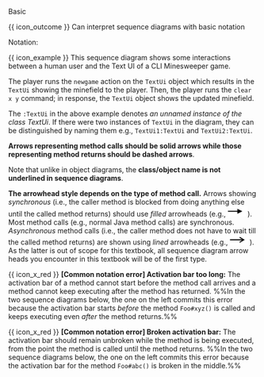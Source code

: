 <span id="title">Basic</span>

<span id="prereqs"></span>

<span id="outcomes">{{ icon_outcome }} Can interpret sequence diagrams with basic notation</span>

<div id="body">

Notation:

<pic eager src="{{baseUrl}}/uml/sequenceDiagrams/basic/images/notation.png" width="603"/>
<p/>

<box>

{{ icon_example }} This sequence diagram shows some interactions between a human user and the Text UI of a <tooltip content="Command Line Interface">CLI</tooltip> Minesweeper game.

<pic eager src="{{baseUrl}}/uml/sequenceDiagrams/basic/images/playerText.png" width="250" />
<p/>

The player runs the `newgame` action on the `TextUi` object which results in the `TextUi` showing the minefield to the player. Then, the player runs the `clear x y` command; in response, the `TextUi` object shows the updated minefield.

</box>

The `:TextUi` in the above example denotes _an unnamed instance of the class TextUi_. If there were two instances of `TextUi` in the diagram, they can be distinguished by naming them e.g., `TextUi1:TextUi` and `TextUi2:TextUi`.

**Arrows representing method calls should be solid arrows while those representing method returns should be dashed arrows**.

Note that unlike in object diagrams, the **class/object name is not underlined in sequence diagrams**.

**The arrowhead style depends on the type of method call.** Arrows showing _synchronous_ (i.e., the caller method is blocked from doing anything else until the called method returns) should use _filled_ arrowheads (e.g., <img src="images/filled-arrowhead.png" width="40">). Most method calls (e.g., normal Java method calls) are synchronous.  _Asynchronous_ method calls (i.e., the caller method does not have to wait till the called method returns) are shown using _lined_ arrowheads (e.g., <img src="images/lined-arrowhead.png" width="40">). As the latter is out of scope for this textbook, all sequence diagram arrow heads you encounter in this textbook will be of the first type.
<box>

{{ icon_x_red }} **[Common notation error] Activation bar too long:** The activation bar of a method cannot start before the method call arrives and a method cannot keep executing after the method has returned. %%In the two sequence diagrams below, the one on the left commits this error because the activation bar starts _before_ the method `Foo#xyz()` is called and keeps executing even _after_ the method returns.%%

<pic eager src="{{baseUrl}}/uml/sequenceDiagrams/basic/images/commonError-activationBarTooLong.png" height="120" />

{{ icon_x_red }} **[Common notation error] Broken activation bar:** The activation bar should remain unbroken while the method is being executed, from the point the method is called until the method returns. %%In the two sequence diagrams below, the one on the left commits this error because the activation bar for the method `Foo#abc()` is broken in the middle.%%

<pic eager src="{{baseUrl}}/uml/sequenceDiagrams/basic/images/commonError-brokenActivationBar.png" height="120" />


</box>

</div>

<div id="extras">
</div>
